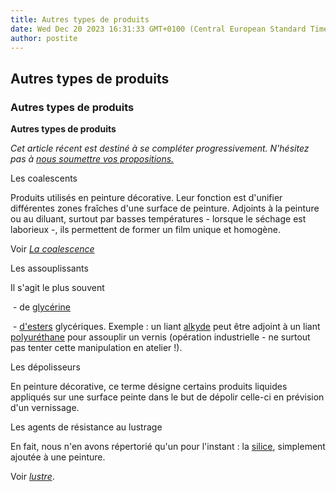 ```yaml
---
title: Autres types de produits
date: Wed Dec 20 2023 16:31:33 GMT+0100 (Central European Standard Time)
author: postite
---
```


## Autres types de produits
### Autres types de produits
 **Autres types de produits**  

_Cet article récent est destiné à se compléter progressivement. N'hésitez pas à [nous soumettre vos propositions.](ecrire.html)_

Les coalescents

Produits utilisés en peinture décorative. Leur fonction est d'unifier différentes zones fraîches d'une surface de peinture. Adjoints à la peinture ou au diluant, surtout par basses températures - lorsque le séchage est laborieux -, ils permettent de former un film unique et homogène.

Voir _[La coalescence](coalescence.html)_

Les assouplissants

Il s'agit le plus souvent

 - de [glycérine](glycerine.html)

 - [d'esters](ester.html) glycériques. Exemple : un liant [alkyde](alkydes.html) peut être adjoint à un liant [polyuréthane](polyurethane.html) pour assouplir un vernis (opération industrielle - ne surtout pas tenter cette manipulation en atelier !).

Les dépolisseurs

En peinture décorative, ce terme désigne certains produits liquides appliqués sur une surface peinte dans le but de dépolir celle-ci en prévision d'un vernissage. 

Les agents de résistance au lustrage

En fait, nous n'en avons répertorié qu'un pour l'instant : la [silice](silice.html), simplement ajoutée à une peinture.

Voir _[lustre](lustre.html)_.

